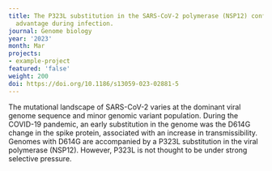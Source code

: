 ```yaml
---
title: The P323L substitution in the SARS-CoV-2 polymerase (NSP12) confers a selective
  advantage during infection.
journal: Genome biology
year: '2023'
month: Mar
projects:
- example-project
featured: 'false'
weight: 200
doi: https://doi.org/10.1186/s13059-023-02881-5
---
```


The mutational landscape of SARS-CoV-2 varies at the dominant viral genome sequence and minor genomic variant population. During the COVID-19 pandemic, an early substitution in the genome was the D614G change in the spike protein, associated with an increase in transmissibility. Genomes with D614G are accompanied by a P323L substitution in the viral polymerase (NSP12). However, P323L is not thought to be under strong selective pressure.